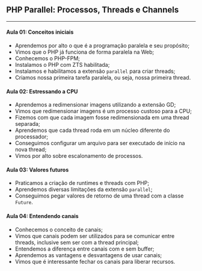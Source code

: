 ## PHP Parallel: Processos, Threads e Channels
---

#### Aula 01: Conceitos iniciais
- Aprendemos por alto o que é a programação paralela e seu propósito;
- Vimos que o PHP já funciona de forma paralela na Web;
- Conhecemos o PHP-FPM;
- Instalamos o PHP com ZTS habilitada;
- Instalamos e habilitamos a extensão `parallel` para criar threads;
- Criamos nossa primeira tarefa paralela, ou seja, nossa primeira thread.

#### Aula 02: Estressando a CPU
- Aprendemos a redimensionar imagens utilizando a extensão GD;
- Vimos que redimensionar imagens é um processo custoso para a CPU;
- Fizemos com que cada imagem fosse redimensionada em uma thread separada;
- Aprendemos que cada thread roda em um núcleo diferente do processador;
- Conseguimos configurar um arquivo para ser executado de início na nova thread;
- Vimos por alto sobre escalonamento de processos.

#### Aula 03: Valores futuros
- Praticamos a criação de runtimes e threads com PHP;
- Aprendemos diversas limitações da extensão `parallel`;
- Conseguimos pegar valores de retorno de uma thread com a classe `Future`.

#### Aula 04: Entendendo canais
- Conhecemos o conceito de canais;
- Vimos que canais podem ser utilizados para se comunicar entre threads, inclusive sem ser com a thread principal;
- Entendemos a diferença entre canais com e sem buffer;
- Aprendemos as vantagens e desvantagens de usar canais;
- Vimos que é interessante fechar os canais para liberar recursos.